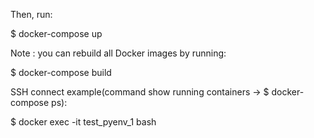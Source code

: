 Then, run:

$ docker-compose up

Note : you can rebuild all Docker images by running:

$ docker-compose build

SSH connect example(command show running containers -> $ docker-compose ps):

$ docker exec -it test_pyenv_1 bash
